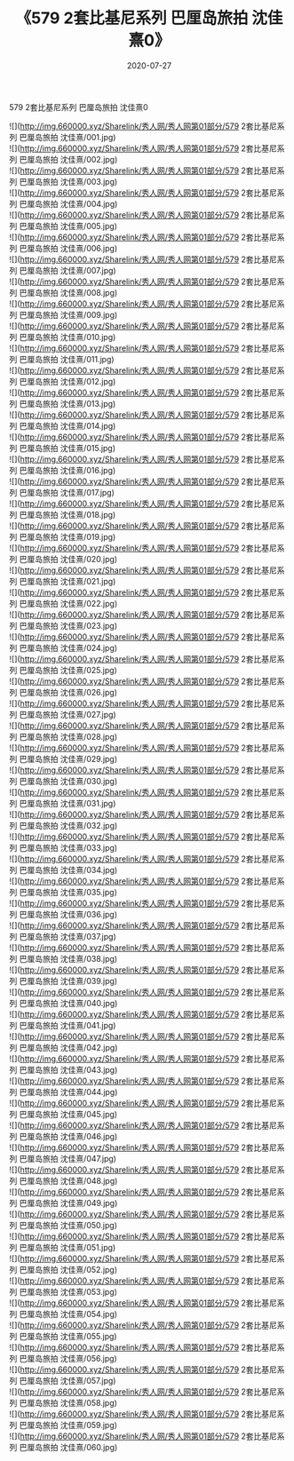 ﻿---
layout: post
title:  《579 2套比基尼系列 巴厘岛旅拍 沈佳熹0》
date:   2020-07-27
img: http://img.660000.xyz/Sharelink/秀人网/秀人网第01部分/579 2套比基尼系列 巴厘岛旅拍 沈佳熹0/000.jpg
categories: [美女, 清纯, 唯美]
---

579 2套比基尼系列 巴厘岛旅拍 沈佳熹0

  ![](http://img.660000.xyz/Sharelink/秀人网/秀人网第01部分/579 2套比基尼系列 巴厘岛旅拍 沈佳熹/001.jpg) <br> ![](http://img.660000.xyz/Sharelink/秀人网/秀人网第01部分/579 2套比基尼系列 巴厘岛旅拍 沈佳熹/002.jpg) <br> ![](http://img.660000.xyz/Sharelink/秀人网/秀人网第01部分/579 2套比基尼系列 巴厘岛旅拍 沈佳熹/003.jpg) <br> ![](http://img.660000.xyz/Sharelink/秀人网/秀人网第01部分/579 2套比基尼系列 巴厘岛旅拍 沈佳熹/004.jpg) <br> ![](http://img.660000.xyz/Sharelink/秀人网/秀人网第01部分/579 2套比基尼系列 巴厘岛旅拍 沈佳熹/005.jpg) <br> ![](http://img.660000.xyz/Sharelink/秀人网/秀人网第01部分/579 2套比基尼系列 巴厘岛旅拍 沈佳熹/006.jpg) <br> ![](http://img.660000.xyz/Sharelink/秀人网/秀人网第01部分/579 2套比基尼系列 巴厘岛旅拍 沈佳熹/007.jpg) <br> ![](http://img.660000.xyz/Sharelink/秀人网/秀人网第01部分/579 2套比基尼系列 巴厘岛旅拍 沈佳熹/008.jpg) <br> ![](http://img.660000.xyz/Sharelink/秀人网/秀人网第01部分/579 2套比基尼系列 巴厘岛旅拍 沈佳熹/009.jpg) <br> ![](http://img.660000.xyz/Sharelink/秀人网/秀人网第01部分/579 2套比基尼系列 巴厘岛旅拍 沈佳熹/010.jpg) <br> ![](http://img.660000.xyz/Sharelink/秀人网/秀人网第01部分/579 2套比基尼系列 巴厘岛旅拍 沈佳熹/011.jpg) <br> ![](http://img.660000.xyz/Sharelink/秀人网/秀人网第01部分/579 2套比基尼系列 巴厘岛旅拍 沈佳熹/012.jpg) <br> ![](http://img.660000.xyz/Sharelink/秀人网/秀人网第01部分/579 2套比基尼系列 巴厘岛旅拍 沈佳熹/013.jpg) <br> ![](http://img.660000.xyz/Sharelink/秀人网/秀人网第01部分/579 2套比基尼系列 巴厘岛旅拍 沈佳熹/014.jpg) <br> ![](http://img.660000.xyz/Sharelink/秀人网/秀人网第01部分/579 2套比基尼系列 巴厘岛旅拍 沈佳熹/015.jpg) <br> ![](http://img.660000.xyz/Sharelink/秀人网/秀人网第01部分/579 2套比基尼系列 巴厘岛旅拍 沈佳熹/016.jpg) <br> ![](http://img.660000.xyz/Sharelink/秀人网/秀人网第01部分/579 2套比基尼系列 巴厘岛旅拍 沈佳熹/017.jpg) <br> ![](http://img.660000.xyz/Sharelink/秀人网/秀人网第01部分/579 2套比基尼系列 巴厘岛旅拍 沈佳熹/018.jpg) <br> ![](http://img.660000.xyz/Sharelink/秀人网/秀人网第01部分/579 2套比基尼系列 巴厘岛旅拍 沈佳熹/019.jpg) <br> ![](http://img.660000.xyz/Sharelink/秀人网/秀人网第01部分/579 2套比基尼系列 巴厘岛旅拍 沈佳熹/020.jpg) <br> ![](http://img.660000.xyz/Sharelink/秀人网/秀人网第01部分/579 2套比基尼系列 巴厘岛旅拍 沈佳熹/021.jpg) <br> ![](http://img.660000.xyz/Sharelink/秀人网/秀人网第01部分/579 2套比基尼系列 巴厘岛旅拍 沈佳熹/022.jpg) <br> ![](http://img.660000.xyz/Sharelink/秀人网/秀人网第01部分/579 2套比基尼系列 巴厘岛旅拍 沈佳熹/023.jpg) <br> ![](http://img.660000.xyz/Sharelink/秀人网/秀人网第01部分/579 2套比基尼系列 巴厘岛旅拍 沈佳熹/024.jpg) <br> ![](http://img.660000.xyz/Sharelink/秀人网/秀人网第01部分/579 2套比基尼系列 巴厘岛旅拍 沈佳熹/025.jpg) <br> ![](http://img.660000.xyz/Sharelink/秀人网/秀人网第01部分/579 2套比基尼系列 巴厘岛旅拍 沈佳熹/026.jpg) <br> ![](http://img.660000.xyz/Sharelink/秀人网/秀人网第01部分/579 2套比基尼系列 巴厘岛旅拍 沈佳熹/027.jpg) <br> ![](http://img.660000.xyz/Sharelink/秀人网/秀人网第01部分/579 2套比基尼系列 巴厘岛旅拍 沈佳熹/028.jpg) <br> ![](http://img.660000.xyz/Sharelink/秀人网/秀人网第01部分/579 2套比基尼系列 巴厘岛旅拍 沈佳熹/029.jpg) <br> ![](http://img.660000.xyz/Sharelink/秀人网/秀人网第01部分/579 2套比基尼系列 巴厘岛旅拍 沈佳熹/030.jpg) <br> ![](http://img.660000.xyz/Sharelink/秀人网/秀人网第01部分/579 2套比基尼系列 巴厘岛旅拍 沈佳熹/031.jpg) <br> ![](http://img.660000.xyz/Sharelink/秀人网/秀人网第01部分/579 2套比基尼系列 巴厘岛旅拍 沈佳熹/032.jpg) <br> ![](http://img.660000.xyz/Sharelink/秀人网/秀人网第01部分/579 2套比基尼系列 巴厘岛旅拍 沈佳熹/033.jpg) <br> ![](http://img.660000.xyz/Sharelink/秀人网/秀人网第01部分/579 2套比基尼系列 巴厘岛旅拍 沈佳熹/034.jpg) <br> ![](http://img.660000.xyz/Sharelink/秀人网/秀人网第01部分/579 2套比基尼系列 巴厘岛旅拍 沈佳熹/035.jpg) <br> ![](http://img.660000.xyz/Sharelink/秀人网/秀人网第01部分/579 2套比基尼系列 巴厘岛旅拍 沈佳熹/036.jpg) <br> ![](http://img.660000.xyz/Sharelink/秀人网/秀人网第01部分/579 2套比基尼系列 巴厘岛旅拍 沈佳熹/037.jpg) <br> ![](http://img.660000.xyz/Sharelink/秀人网/秀人网第01部分/579 2套比基尼系列 巴厘岛旅拍 沈佳熹/038.jpg) <br> ![](http://img.660000.xyz/Sharelink/秀人网/秀人网第01部分/579 2套比基尼系列 巴厘岛旅拍 沈佳熹/039.jpg) <br> ![](http://img.660000.xyz/Sharelink/秀人网/秀人网第01部分/579 2套比基尼系列 巴厘岛旅拍 沈佳熹/040.jpg) <br> ![](http://img.660000.xyz/Sharelink/秀人网/秀人网第01部分/579 2套比基尼系列 巴厘岛旅拍 沈佳熹/041.jpg) <br> ![](http://img.660000.xyz/Sharelink/秀人网/秀人网第01部分/579 2套比基尼系列 巴厘岛旅拍 沈佳熹/042.jpg) <br> ![](http://img.660000.xyz/Sharelink/秀人网/秀人网第01部分/579 2套比基尼系列 巴厘岛旅拍 沈佳熹/043.jpg) <br> ![](http://img.660000.xyz/Sharelink/秀人网/秀人网第01部分/579 2套比基尼系列 巴厘岛旅拍 沈佳熹/044.jpg) <br> ![](http://img.660000.xyz/Sharelink/秀人网/秀人网第01部分/579 2套比基尼系列 巴厘岛旅拍 沈佳熹/045.jpg) <br> ![](http://img.660000.xyz/Sharelink/秀人网/秀人网第01部分/579 2套比基尼系列 巴厘岛旅拍 沈佳熹/046.jpg) <br> ![](http://img.660000.xyz/Sharelink/秀人网/秀人网第01部分/579 2套比基尼系列 巴厘岛旅拍 沈佳熹/047.jpg) <br> ![](http://img.660000.xyz/Sharelink/秀人网/秀人网第01部分/579 2套比基尼系列 巴厘岛旅拍 沈佳熹/048.jpg) <br> ![](http://img.660000.xyz/Sharelink/秀人网/秀人网第01部分/579 2套比基尼系列 巴厘岛旅拍 沈佳熹/049.jpg) <br> ![](http://img.660000.xyz/Sharelink/秀人网/秀人网第01部分/579 2套比基尼系列 巴厘岛旅拍 沈佳熹/050.jpg) <br> ![](http://img.660000.xyz/Sharelink/秀人网/秀人网第01部分/579 2套比基尼系列 巴厘岛旅拍 沈佳熹/051.jpg) <br> ![](http://img.660000.xyz/Sharelink/秀人网/秀人网第01部分/579 2套比基尼系列 巴厘岛旅拍 沈佳熹/052.jpg) <br> ![](http://img.660000.xyz/Sharelink/秀人网/秀人网第01部分/579 2套比基尼系列 巴厘岛旅拍 沈佳熹/053.jpg) <br> ![](http://img.660000.xyz/Sharelink/秀人网/秀人网第01部分/579 2套比基尼系列 巴厘岛旅拍 沈佳熹/054.jpg) <br> ![](http://img.660000.xyz/Sharelink/秀人网/秀人网第01部分/579 2套比基尼系列 巴厘岛旅拍 沈佳熹/055.jpg) <br> ![](http://img.660000.xyz/Sharelink/秀人网/秀人网第01部分/579 2套比基尼系列 巴厘岛旅拍 沈佳熹/056.jpg) <br> ![](http://img.660000.xyz/Sharelink/秀人网/秀人网第01部分/579 2套比基尼系列 巴厘岛旅拍 沈佳熹/057.jpg) <br> ![](http://img.660000.xyz/Sharelink/秀人网/秀人网第01部分/579 2套比基尼系列 巴厘岛旅拍 沈佳熹/058.jpg) <br> ![](http://img.660000.xyz/Sharelink/秀人网/秀人网第01部分/579 2套比基尼系列 巴厘岛旅拍 沈佳熹/059.jpg) <br> ![](http://img.660000.xyz/Sharelink/秀人网/秀人网第01部分/579 2套比基尼系列 巴厘岛旅拍 沈佳熹/060.jpg) <br>